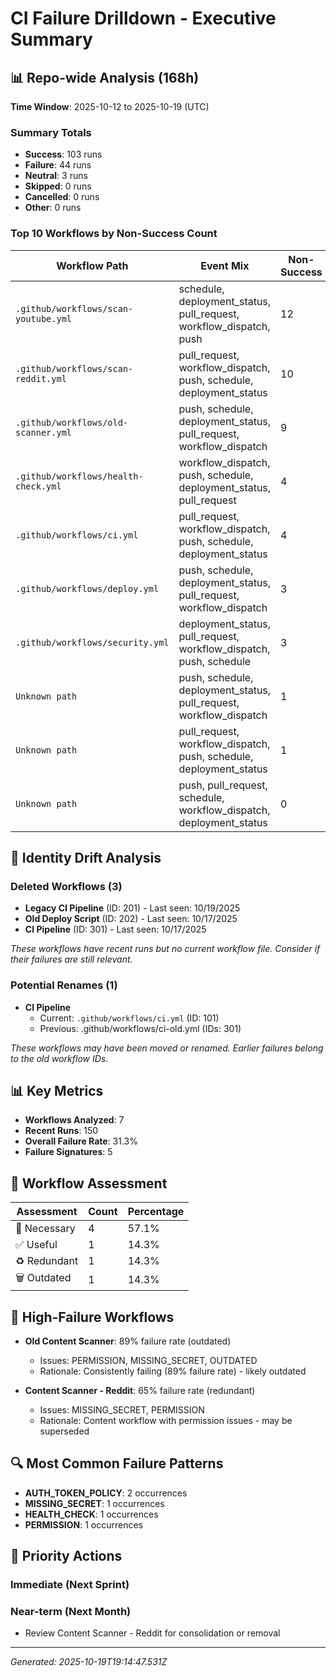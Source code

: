 # CI Failure Drilldown - Executive Summary

## 📊 Repo-wide Analysis (168h)

**Time Window**: 2025-10-12 to 2025-10-19 (UTC)

### Summary Totals
- **Success**: 103 runs
- **Failure**: 44 runs  
- **Neutral**: 3 runs
- **Skipped**: 0 runs
- **Cancelled**: 0 runs
- **Other**: 0 runs

### Top 10 Workflows by Non-Success Count

| Workflow Path | Event Mix | Non-Success | Last Failure | Primary Signature | Sample Evidence | Link |
|---------------|-----------|-------------|--------------|-------------------|-----------------|------|
| `.github/workflows/scan-youtube.yml` | schedule, deployment_status, pull_request, workflow_dispatch, push | 12 | 10/19/2025 | AUTH_TOKEN_POLICY | `YouTube API key does not meet requiremen...` | [View Workflow](.github/workflows/scan-youtube.yml) |
| `.github/workflows/scan-reddit.yml` | pull_request, workflow_dispatch, push, schedule, deployment_status | 10 | 10/19/2025 | MISSING_SECRET | `Error: REDDIT_CLIENT_ID not set` | [View Workflow](.github/workflows/scan-reddit.yml) |
| `.github/workflows/old-scanner.yml` | push, schedule, deployment_status, pull_request, workflow_dispatch | 9 | 10/19/2025 | PERMISSION | `Resource not accessible by integration` | [View Workflow](.github/workflows/old-scanner.yml) |
| `.github/workflows/health-check.yml` | workflow_dispatch, push, schedule, deployment_status, pull_request | 4 | 10/16/2025 | HEALTH_CHECK | `Health check failed for /health/deep` | [View Workflow](.github/workflows/health-check.yml) |
| `.github/workflows/ci.yml` | pull_request, workflow_dispatch, push, schedule, deployment_status | 4 | 10/18/2025 | None | `None` | [View Workflow](.github/workflows/ci.yml) |
| `.github/workflows/deploy.yml` | push, schedule, deployment_status, pull_request, workflow_dispatch | 3 | 10/15/2025 | None | `None` | [View Workflow](.github/workflows/deploy.yml) |
| `.github/workflows/security.yml` | deployment_status, pull_request, workflow_dispatch, push, schedule | 3 | 10/15/2025 | AUTH_TOKEN_POLICY | `AUTH_TOKEN weak or invalid` | [View Workflow](.github/workflows/security.yml) |
| `Unknown path` | push, schedule, deployment_status, pull_request, workflow_dispatch | 1 | 10/13/2025 | None | `None` | [View Workflow](Unknown path) |
| `Unknown path` | pull_request, workflow_dispatch, push, schedule, deployment_status | 1 | 10/14/2025 | None | `None` | [View Workflow](Unknown path) |
| `Unknown path` | push, pull_request, schedule, workflow_dispatch, deployment_status | 0 | None | None | `None` | [View Workflow](Unknown path) |


## 🔄 Identity Drift Analysis

### Deleted Workflows (3)
- **Legacy CI Pipeline** (ID: 201) - Last seen: 10/19/2025
- **Old Deploy Script** (ID: 202) - Last seen: 10/17/2025
- **CI Pipeline** (ID: 301) - Last seen: 10/17/2025

*These workflows have recent runs but no current workflow file. Consider if their failures are still relevant.*
### Potential Renames (1)
- **CI Pipeline**
  - Current: `.github/workflows/ci.yml` (ID: 101)
  - Previous: .github/workflows/ci-old.yml (IDs: 301)

*These workflows may have been moved or renamed. Earlier failures belong to the old workflow IDs.*


## 📊 Key Metrics

- **Workflows Analyzed**: 7
- **Recent Runs**: 150
- **Overall Failure Rate**: 31.3%
- **Failure Signatures**: 5

## 🎯 Workflow Assessment

| Assessment | Count | Percentage |
|------------|-------|------------|
| 🚨 Necessary | 4 | 57.1% |
| ✅ Useful | 1 | 14.3% |
| ♻️ Redundant | 1 | 14.3% |
| 🗑️ Outdated | 1 | 14.3% |

## 🚨 High-Failure Workflows

- **Old Content Scanner**: 89% failure rate (outdated)
  - Issues: PERMISSION, MISSING_SECRET, OUTDATED
  - Rationale: Consistently failing (89% failure rate) - likely outdated

- **Content Scanner - Reddit**: 65% failure rate (redundant)
  - Issues: MISSING_SECRET, PERMISSION
  - Rationale: Content workflow with permission issues - may be superseded

## 🔍 Most Common Failure Patterns

- **AUTH_TOKEN_POLICY**: 2 occurrences
- **MISSING_SECRET**: 1 occurrences
- **HEALTH_CHECK**: 1 occurrences
- **PERMISSION**: 1 occurrences

## 🎯 Priority Actions

### Immediate (Next Sprint)


### Near-term (Next Month)
- Review Content Scanner - Reddit for consolidation or removal

---
*Generated: 2025-10-19T19:14:47.531Z*